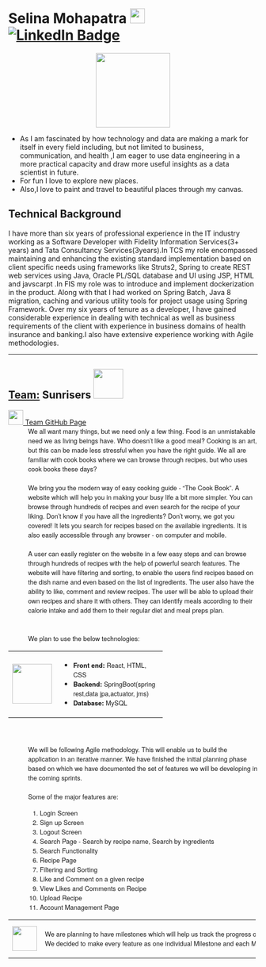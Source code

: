 <h1 float="left">
  Selina Mohapatra 
  <img src="https://media.giphy.com/media/hvRJCLFzcasrR4ia7z/giphy.gif" width="30px" style="display: inline; border-width: 0px;"/>
  <div id="badges">
    <a href="https://www.linkedin.com/in/selina-mohapatra-1a5028146?trk=profile-badge">
      <img src="https://img.shields.io/badge/LinkedIn-blue?style=for-the-badge&logo=linkedin&logoColor=white" alt="LinkedIn Badge"/>
    </a>
  </div>
</h1>

<div id="welcome" align="center">
  <img src="https://media.giphy.com/media/qT3NpahR7tGnOqqjng/giphy.gif" width="150"/>
</div>

- As I am fascinated by how technology and data are making a mark for itself in every field including, but not limited to business, communication, and health ,I am eager to use data engineering in a more practical capacity and draw more useful insights as a data scientist in future.
- For fun I love to explore new places.
- Also,I love to paint and travel to beautiful places through my canvas.

## Technical Background
I have more than six years of professional experience in the IT industry working as a Software Developer with Fidelity Information Services(3+ years) and Tata Consultancy Services(3years).In TCS my role encompassed maintaining and enhancing the existing standard implementation based on client specific needs using frameworks like Struts2, Spring to create REST web services using Java, Oracle PL/SQL database and UI using JSP, HTML and javscarpt .In FIS my role was to introduce and implement dockerization in the product. Along with that I had worked on Spring Batch, Java 8 migration, caching and various utility tools for project usage using Spring Framework. Over my six years of tenure as a developer, I have gained considerable experience in
dealing with technical as well as business requirements of the client with experience in business domains of health insurance and banking.I also have extensive experience working with Agile methodologies.

<hr/>

 <h2>
    <u>Team:</u> Sunrisers
    <img src="https://media.giphy.com/media/jyODovkO5srrJC3m77/giphy.gif" width="60px" style="display: inline; border-width: 0px;"/>
    <br>
 </h2>
  
<span> 
    <a href="https://manchint.github.io/GVSU-CIS641-sunrisers_base/" target="_blank" rel="noopener noreferrer">
    <img src="https://media.giphy.com/media/du3J3cXyzhj75IOgvA/giphy.gif" width="30px"/>
   </a> <u>Team GitHub Page</u> 
</span>
    

<p class="p1" style="margin: 0px 0px 0px 40px; font-variant-numeric: normal; font-variant-east-asian: normal; font-stretch: normal; font-size: 13px; line-height: normal; font-family: &quot;Helvetica Neue&quot;;">We all want many things, but we need only a few thing. Food is an unmistakable need we as living beings have. Who doesn&rsquo;t like a good meal? Cooking is an art, but this can be made less stressful when you have the right guide. We all are familiar with cook books where we can browse through recipes, but who uses cook books these days?</p>

<p class="p2" style="margin: 0px; font-variant-numeric: normal; font-variant-east-asian: normal; font-stretch: normal; font-size: 13px; line-height: normal; font-family: &quot;Helvetica Neue&quot;; min-height: 15px;">&nbsp;</p>

<p class="p1" style="margin: 0px 0px 0px 40px; font-variant-numeric: normal; font-variant-east-asian: normal; font-stretch: normal; font-size: 13px; line-height: normal; font-family: &quot;Helvetica Neue&quot;;">We bring you the modern way of easy cooking guide - &ldquo;The Cook Book&rdquo;. A website which will help you in making your busy life a bit more simpler. You can browse through hundreds of recipes and even search for the recipe of your liking. Don&rsquo;t know if you have all the ingredients? Don&rsquo;t worry, we got you covered! It lets you search for recipes based on the available ingredients. It is also easily accessible through any browser - on computer and mobile.</p>

<p class="p2" style="margin: 0px; font-variant-numeric: normal; font-variant-east-asian: normal; font-stretch: normal; font-size: 13px; line-height: normal; font-family: &quot;Helvetica Neue&quot;; min-height: 15px;">&nbsp;</p>

<p class="p1" style="margin: 0px 0px 0px 40px; font-variant-numeric: normal; font-variant-east-asian: normal; font-stretch: normal; font-size: 13px; line-height: normal; font-family: &quot;Helvetica Neue&quot;;">A user can easily register on the website in a few easy steps and can browse through hundreds of recipes with the help of powerful search features. The website will have filtering and sorting, to enable the users find recipes based on the dish name and even based on the list of ingredients. The user also have the ability to like, comment and review recipes. The user will be able to upload their own recipes and share it with others. They can identify meals according to their calorie intake and add them to their regular diet and meal preps plan.</p>

<p class="p2" style="margin: 0px; font-variant-numeric: normal; font-variant-east-asian: normal; font-stretch: normal; font-size: 13px; line-height: normal; font-family: &quot;Helvetica Neue&quot;; min-height: 15px;">&nbsp;</p>

<p class="p2" style="margin: 0px; font-variant-numeric: normal; font-variant-east-asian: normal; font-stretch: normal; font-size: 13px; line-height: normal; font-family: &quot;Helvetica Neue&quot;; min-height: 15px;">&nbsp;</p>

<p class="p1" style="margin: 0px 0px 0px 40px; font-variant-numeric: normal; font-variant-east-asian: normal; font-stretch: normal; font-size: 13px; line-height: normal; font-family: &quot;Helvetica Neue&quot;;">We plan to use the below technologies:</p>

<table align="center" border="0" cellpadding="1" cellspacing="1" style="width:600px;">
	<tbody>
		<tr>
			<td style="width: 40px;"><img alt="" src="https://media.giphy.com/media/mAZf4H4Pi0wwlj3ZAw/giphy.gif" style="width: 80px; height: 80px;" /></td>
			<td style="width: 200px;">
			<ul>
				<li class="p1" style="margin-top: 0px; margin-right: 0px; margin-bottom: 0px; font-variant-numeric: normal; font-variant-east-asian: normal; font-stretch: normal; font-size: 13px; line-height: normal; font-family: &quot;Helvetica Neue&quot;;"><b>Front end:</b>&nbsp;React, HTML, CSS</li>
				<li class="p1" style="margin-top: 0px; margin-right: 0px; margin-bottom: 0px; font-variant-numeric: normal; font-variant-east-asian: normal; font-stretch: normal; font-size: 13px; line-height: normal; font-family: &quot;Helvetica Neue&quot;;"><b>Backend:</b>&nbsp;SpringBoot(spring rest,data jpa,actuator, jms)</li>
				<li class="p1" style="margin-top: 0px; margin-right: 0px; margin-bottom: 0px; font-variant-numeric: normal; font-variant-east-asian: normal; font-stretch: normal; font-size: 13px; line-height: normal; font-family: &quot;Helvetica Neue&quot;;"><b>Database:</b>&nbsp;MySQL</li>
			</ul>
			</td>
		</tr>
	</tbody>
</table>

<p class="p1" style="margin: 0px 0px 0px 80px; font-variant-numeric: normal; font-variant-east-asian: normal; font-stretch: normal; font-size: 13px; line-height: normal; font-family: &quot;Helvetica Neue&quot;;">&nbsp;</p>

<p class="p2" style="margin: 0px; font-variant-numeric: normal; font-variant-east-asian: normal; font-stretch: normal; font-size: 13px; line-height: normal; font-family: &quot;Helvetica Neue&quot;; min-height: 15px;">&nbsp;</p>

<p class="p1" style="margin: 0px 0px 0px 40px; font-variant-numeric: normal; font-variant-east-asian: normal; font-stretch: normal; font-size: 13px; line-height: normal; font-family: &quot;Helvetica Neue&quot;;">We will be following Agile methodology. This will enable us to build the application in an iterative manner. We have finished the initial planning phase based on which we have documented the set of features we will be developing in the coming sprints.</p>

<p class="p2" style="margin: 0px 0px 0px 40px; font-variant-numeric: normal; font-variant-east-asian: normal; font-stretch: normal; font-size: 13px; line-height: normal; font-family: &quot;Helvetica Neue&quot;; min-height: 15px;">&nbsp;</p>

<p class="p1" style="margin: 0px 0px 0px 40px; font-variant-numeric: normal; font-variant-east-asian: normal; font-stretch: normal; font-size: 13px; line-height: normal; font-family: &quot;Helvetica Neue&quot;;">Some of the major features are:</p>

<ol>
	<li class="p1" style="margin: 0px 0px 0px 40px; font-variant-numeric: normal; font-variant-east-asian: normal; font-stretch: normal; font-size: 13px; line-height: normal; font-family: &quot;Helvetica Neue&quot;;">Login Screen</li>
	<li class="p1" style="margin: 0px 0px 0px 40px; font-variant-numeric: normal; font-variant-east-asian: normal; font-stretch: normal; font-size: 13px; line-height: normal; font-family: &quot;Helvetica Neue&quot;;">Sign up Screen</li>
	<li class="p1" style="margin: 0px 0px 0px 40px; font-variant-numeric: normal; font-variant-east-asian: normal; font-stretch: normal; font-size: 13px; line-height: normal; font-family: &quot;Helvetica Neue&quot;;">Logout Screen</li>
	<li class="p1" style="margin: 0px 0px 0px 40px; font-variant-numeric: normal; font-variant-east-asian: normal; font-stretch: normal; font-size: 13px; line-height: normal; font-family: &quot;Helvetica Neue&quot;;">Search Page - Search by recipe name, Search by ingredients</li>
	<li class="p1" style="margin: 0px 0px 0px 40px; font-variant-numeric: normal; font-variant-east-asian: normal; font-stretch: normal; font-size: 13px; line-height: normal; font-family: &quot;Helvetica Neue&quot;;">Search Functionality</li>
	<li class="p1" style="margin: 0px 0px 0px 40px; font-variant-numeric: normal; font-variant-east-asian: normal; font-stretch: normal; font-size: 13px; line-height: normal; font-family: &quot;Helvetica Neue&quot;;">Recipe Page</li>
	<li class="p1" style="margin: 0px 0px 0px 40px; font-variant-numeric: normal; font-variant-east-asian: normal; font-stretch: normal; font-size: 13px; line-height: normal; font-family: &quot;Helvetica Neue&quot;;">Filtering and Sorting</li>
	<li class="p1" style="margin: 0px 0px 0px 40px; font-variant-numeric: normal; font-variant-east-asian: normal; font-stretch: normal; font-size: 13px; line-height: normal; font-family: &quot;Helvetica Neue&quot;;">Like and Comment on a given recipe</li>
	<li class="p1" style="margin: 0px 0px 0px 40px; font-variant-numeric: normal; font-variant-east-asian: normal; font-stretch: normal; font-size: 13px; line-height: normal; font-family: &quot;Helvetica Neue&quot;;">View Likes and Comments on Recipe</li>
	<li class="p1" style="margin: 0px 0px 0px 40px; font-variant-numeric: normal; font-variant-east-asian: normal; font-stretch: normal; font-size: 13px; line-height: normal; font-family: &quot;Helvetica Neue&quot;;">Upload Recipe</li>
	<li class="p1" style="margin: 0px 0px 0px 40px; font-variant-numeric: normal; font-variant-east-asian: normal; font-stretch: normal; font-size: 13px; line-height: normal; font-family: &quot;Helvetica Neue&quot;;">Account Management Page</li>
</ol>

<table align="center" border="0" cellpadding="1" cellspacing="1" style="width:500px;">
	<tbody>
		<tr>
			<td><img alt="" src="https://media.giphy.com/media/QWYF4YJycPVTEXTa9I/giphy.gif" style="font-family: &quot;Helvetica Neue&quot;; font-size: 13px; width: 50px; height: 50px;" /></td>
			<td style="white-space: nowrap;">
			<p><span style="font-family: &quot;Helvetica Neue&quot;; font-size: 13px;">We are planning to have milestones which will help us track the progress of the entire project.<br />
			We decided to make every feature as one individual Milestone and each Milestone will have subtasks like UI, Backend, Integration, Testing.</span></p>
			</td>
		</tr>
	</tbody>
</table>

<p class="p2" style="margin: 0px 0px 0px 40px; font-variant-numeric: normal; font-variant-east-asian: normal; font-stretch: normal; font-size: 13px; line-height: normal; font-family: &quot;Helvetica Neue&quot;; min-height: 15px;">&nbsp;</p>
